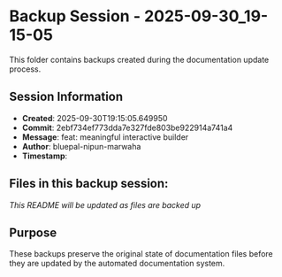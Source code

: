 # Backup Session - 2025-09-30_19-15-05

This folder contains backups created during the documentation update process.

## Session Information
- **Created**: 2025-09-30T19:15:05.649950
- **Commit**: 2ebf734ef773dda7e327fde803be922914a741a4
- **Message**: feat: meaningful interactive builder
- **Author**: bluepal-nipun-marwaha
- **Timestamp**: 

## Files in this backup session:
*This README will be updated as files are backed up*

## Purpose
These backups preserve the original state of documentation files before they are updated by the automated documentation system.
